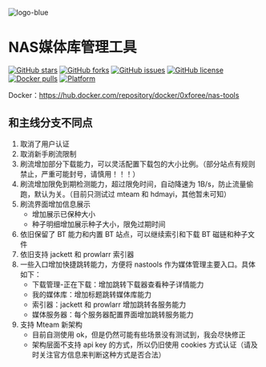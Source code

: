 ![logo-blue](https://user-images.githubusercontent.com/51039935/197520391-f35db354-6071-4c12-86ea-fc450f04bc85.png)
# NAS媒体库管理工具


[![GitHub stars](https://img.shields.io/github/stars/0xforee/nas-tools?style=plastic)](https://github.com/0xforee/nas-tools/stargazers)
[![GitHub forks](https://img.shields.io/github/forks/0xforee/nas-tools?style=plastic)](https://github.com/0xforee/nas-tools/network/members)
[![GitHub issues](https://img.shields.io/github/issues/0xforee/nas-tools?style=plastic)](https://github.com/0xforee/nas-tools/issues)
[![GitHub license](https://img.shields.io/github/license/0xforee/nas-tools?style=plastic)](https://github.com/0xforee/nas-tools/blob/master/LICENSE.md)
[![Docker pulls](https://img.shields.io/docker/pulls/0xforee/nas-tools?style=plastic)](https://hub.docker.com/r/0xforee/nas-tools)
[![Platform](https://img.shields.io/badge/platform-amd64/arm64-pink?style=plastic)](https://hub.docker.com/r/0xforee/nas-tools)

Docker：https://hub.docker.com/repository/docker/0xforee/nas-tools

## 和主线分支不同点
1. 取消了用户认证
2. 取消新手刷流限制
1. 刷流增加部分下载能力，可以灵活配置下载包的大小比例。（部分站点有规则禁止，严重可能封号，请慎用！！！）
2. 刷流增加限免到期检测能力，超过限免时间，自动降速为 1B/s，防止流量偷跑，默认为关。（目前只测试过 mteam 和 hdmayi，其他暂未可知）
3. 刷流界面增加信息展示
   * 增加展示已保种大小
   * 种子明细增加展示种子大小，限免过期时间
3. 依旧保留了 BT 能力和内置 BT 站点，可以继续索引和下载 BT 磁链和种子文件
4. 依旧支持 jackett 和 prowlarr 索引器
5. 一些入口增加快捷跳转能力，方便将 nastools 作为媒体管理主要入口。具体如下：
   * 下载管理-正在下载：增加跳转下载器查看种子详情能力
   * 我的媒体库：增加标题跳转媒体库能力
   * 索引器：jackett 和 prowlarr 增加跳转各服务能力
   * 媒体服务器：每个服务器配置界面增加跳转服务能力
6. 支持 Mteam 新架构
   * 目前自测使用 ok，但是仍然可能有些场景没有测试到，我会尽快修正
   * 架构层面不支持 api key 的方式，所以仍旧使用 cookies 方式认证（请及时关注官方信息来判断这种方式是否合法）


